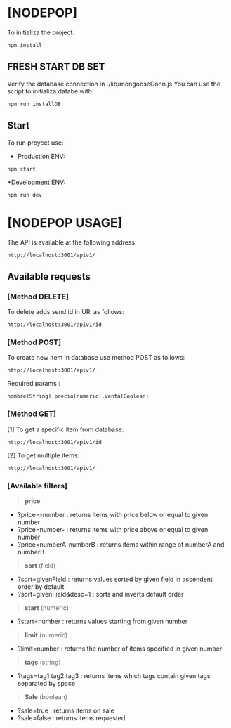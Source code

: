 # [NODEPOP]
To initializa the project:
```shell
npm install
```
## FRESH START DB SET
Verify the database connection in ./lib/mongooseConn.js
You can use the script to initializa databe with
```shell
npm run installDB
```
## Start
To run proyect use:
* Production ENV:
```shell
npm start
```
*Development ENV:
```shell
npm run dev
```
# [NODEPOP USAGE]
The API is available at the following address:
```shell
http://localhost:3001/apiv1/
```
## Available requests
### [Method DELETE]
To delete adds send id in URl as follows:
```shell
http://localhost:3001/apiv1/id
```
### [Method POST]
To create new item in database use method POST as follows:
```shell
http://localhost:3001/apiv1/
```
Required params :
```shell
nombre(String),precio(numeric),venta(Boolean)
```
### [Method GET]
[1] To get a specific item from database:
```shell
http://localhost:3001/apiv1/id
```
[2] To get multiple items:
```shell
http://localhost:3001/apiv1/
```
### [Available filters]
> **price**
- ?price=-number : returns items with price below or equal to given number 
- ?price=number- : returns items with price above or equal to given number
- ?price=numberA-numberB : returns items within range of numberA and numberB
> **sort** (field)
- ?sort=givenField : returns values sorted by given field in ascendent order by default
- ?sort=givenField&desc=1 : sorts and inverts default order
> **start** (numeric)
- ?start=number : returns values starting from given number
> **limit** (numeric)
- ?limit=number : returns the number of items specified in given number
> **tags** (string)
- ?tags=tag1 tag2 tag3 : returns items which tags contain given tags separated by space
> **Sale** (boolean)
- ?sale=true : returns items on sale
- ?sale=false : returns items requested


